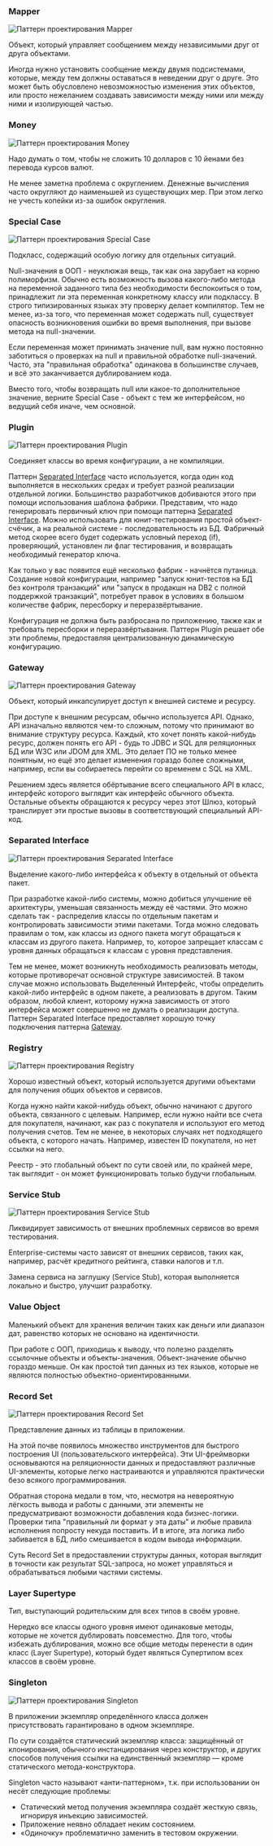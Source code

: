 ### Mapper

![Паттерн проектирования Mapper](.basic-images/mapper.gif)

Объект, который управляет сообщением между независимыми друг от друга объектами.

Иногда нужно установить сообщение между двумя подсистемами,  которые, между тем должны оставаться в неведении друг о друге. Это может быть обусловлено невозможностью изменения этих объектов, или просто  нежеланием создавать зависимости между ними или между ними и изолирующей частью.


### Money

![Паттерн проектирования Money](.basic-images/money.gif)

Надо думать о том, чтобы не сложить 10 долларов с 10 йенами без перевода курсов  валют. 

Не менее заметна проблема с округлением. Денежные вычисления часто округляют до наименьшей из существующих мер. При этом легко не учесть  копейки из-за ошибок округления.


### Special Case

![Паттерн проектирования Special Case](.basic-images/special-case.gif)

Подкласс, содержащий особую логику для отдельных ситуаций.

Null-значения в ООП - неуклюжая вещь, так как она  зарубает на корню полиморфизм. Обычно есть возможность вызова  какого-либо метода на переменной заданного типа без необходимости  беспокоиться о том, принадлежит ли эта переменная конкретному классу или подклассу. В строго типизированных языках эту проверку делает  компилятор. Тем не менее, из-за того, что переменная может содержать null, существует опасность возникновения ошибки во время выполнения, при вызове метода на null-значении.

Если переменная может принимать значение null, вам нужно  постоянно заботиться о проверках на null и правильной обработке  null-значений. Часто, эта "правильная обработка" одинакова в большинстве случаев, и всё это заканчивается дублированием кода.

Вместо того, чтобы возвращать null или какое-то дополнительное значение, верните Special Case - объект с тем же интерфейсом, но ведущий себя иначе, чем основной.


### Plugin

![Паттерн проектирования Plugin](.basic-images/plugin.gif)

Соединяет классы во время конфигурации, а не компиляции.

Паттерн [Separated Interface](http://design-pattern.ru/patterns/separated-interface.html) часто используется, когда один код выполняется в нескольких средах и  требует разной реализации отдельной логики. Большинство разработчиков  добиваются этого при помощи использования шаблона фабрики. Представим,  что надо генерировать первичный ключ при помощи паттерна [Separated Interface](http://design-pattern.ru/patterns/separated-interface.html). Можно использовать для юнит-тестирования простой объект-счёчик, а на  реальной системе - последовательность из БД. Фабричный метод скорее  всего будет содержать условный переход (if), проверяющий, установлен ли  флаг тестирования, и возвращать необходимый генератор ключа.

Как только у вас появится ещё несколько фабрик - начнётся путаница. Создание новой конфигурации, например "запуск юнит-тестов на  БД без контроля транзакций" или "запуск в продакшн на DB2 с полной  поддержкой транзакций", потребует правок в условиях в большом количестве фабрик, пересборку и переразвёртывание.

Конфигурация не должна быть разбросана по приложению, также как и требовать пересборки и переразвёртывания. Паттерн Plugin решает обе эти проблемы, предоставляя централизованную динамическую конфигурацию.


### Gateway

![Паттерн проектирования Gateway](.basic-images/gateway.gif)

Объект, который инкапсулирует доступ к внешней системе и ресурсу.

При доступе к внешним ресурсам, обычно  используется API. Однако, API изначально являются чем-то сложным, потому что принимают во внимание структуру ресурса. Каждый, кто хочет понять  какой-нибудь ресурс, должен понять его API - будь то JDBC и SQL для  реляционных БД или W3C или JDOM для XML. Это делает ПО не только менее  понятным, но ещё это делает изменения гораздо более сложными, например,  если вы собираетесь перейти со временем с SQL на XML.

Решением здесь является обёртывание всего специального  API в класс, интерфейс которого выглядит как интерфейс обычного объекта. Остальные объекты обращаются к ресурсу через этот Шлюз, который транслирует эти простые вызовы в соответствующий специальный API-код.


### Separated Interface

![Паттерн проектирования Separated Interface](.basic-images/separated-Interface.gif)

Выделение какого-либо интерфейса к объекту в отдельный от объекта пакет.

При разработке какой-либо системы, можно добиться  улучшение её архитектуры, уменьшая связанность между её частями. Это  можно сделать так - распределив классы по отдельным пакетам и  контролировать зависимости этими пакетами. Тогда можно следовать  правилам о том, как классы из одного пакета могут обращаться к классам  из другого пакета. Например, то, которое запрещает классам с уровня  данных обращаться к классам с уровня представления.

Тем не менее, может возникнуть необходимость реализовать  методы, которые противоречат основной структуре зависимостей. В таком  случае можно использовать Выделенный Интерфейс, чтобы определить  какой-либо интерфейс в одном пакете, а реализовать в другом. Таким  образом, любой клиент, которому нужна зависимость от этого интерфейса  может совершенно не думать о реализации доступа. Паттерн Separated Interface предоставляет хорошую точку подключения паттерна [Gateway](http://design-pattern.ru/patterns/gateway.html).


### Registry

![Паттерн проектирования Registry](.basic-images/registry.gif)

Хорошо известный объект, который используется другими объектами для получения общих объектов и сервисов.

Когда нужно найти какой-нибудь объект, обычно начинают с  другого объекта, связанного с целевым. Например, если нужно найти все  счета для покупателя, начинают, как раз с покупателя и используют его  метод получения счетов. Тем не менее, в некоторых случаях нет  подходящего объекта, с которого начать. Например, известен ID  покупателя, но нет ссылки на него.

Реестр - это глобальный объект по сути своей или, по крайней мере, так выглядит - он может функционировать только будучи глобальным.


### Service Stub

![Паттерн проектирования Service Stub](.basic-images/service-stub.gif)

Ликвидирует зависимость от внешних проблемных сервисов во время тестирования.

Enterprise-системы часто зависят от внешних сервисов,  таких как, например, расчёт кредитного рейтинга, ставки налогов и т.п.

Замена сервиса на заглушку (Service Stub), которая выполняется локально и быстро, улучшит разработку.


### Value Object

Маленький объект для хранения величин таких как деньги или диапазон дат, равенство которых не основано на идентичности.

При работе с ООП, приходишь к выводу, что полезно  разделять ссылочные объекты и объекты-значения. Объект-значение обычно  гораздо меньше. Он как простой тип данных из тех языков, которые не  являются полностью объектно-ориентированными.


### Record Set

![Паттерн проектирования Record Set](.basic-images/record-set.gif)

Представление данных из таблицы в приложении.

На этой почве появилось множество инструментов для  быстрого построения UI (пользовательского интерфейса). Эти UI-фреймворки основываются на реляционности данных и предоставляют различные  UI-элементы, которые легко настраиваются и управляются практически безо  всякого программирования.

Обратная сторона медали в том, что, несмотря на  невероятную лёгкость вывода и работы с данными, эти элементы не  предусматривают возможности добавления кода бизнес-логики. Проверки типа "правильный ли формат у эта даты" и любые правила исполнения попросту  некуда поставить. И в итоге, эта логика либо забивается в БД, либо  смешивается в кодом вывода информации.

Суть Record Set в предоставлении структуры данных, которая выглядит в точности как  результат SQL-запроса, но может управляться и обрабатываться любыми  частями системы.


### Layer Supertype

Тип, выступающий родительским для всех типов в своём уровне.

Нередко все классы одного уровня имеют одинаковые методы, которые не хочется дублировать повсеместно. Для того, чтобы избежать  дублирования, можно все общие методы перенести в один класс (Layer Supertype), который будет являться Супертипом всех классов в своём уровне.


### Singleton

![Паттерн проектирования Singleton](.basic-images/singleton.gif)

В приложении экземпляр определённого класса должен присутствовать гарантировано в одном экземпляре. 

По сути создаётся статический экземпляр класса: защищённый от  клонирования, обычного инстанцирования через конструктор, и других  способов получения ссылки на единственный экземпляр — кроме статического метода-конструктора. 

Singleton часто называют «анти-паттерном», т.к. при использовании он несёт следующие проблемы: 
- Статический метод получения экземпляра создаёт жесткую связь, игнорируя инъекцию зависимостей. 
- Приложение неявно обладает неким состоянием. 
- «Одиночку» проблематично заменить в тестовом окружении.
